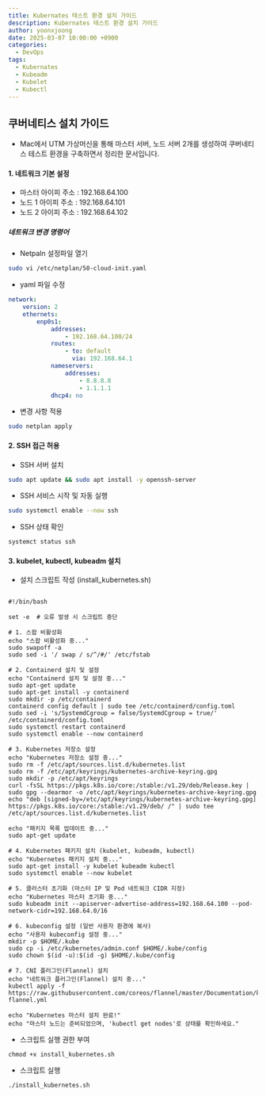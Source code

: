 ```yaml
---
title: Kubernates 테스트 환경 설치 가이드
description: Kubernates 테스트 환경 설치 가이드
author: yoonxjoong
date: 2025-03-07 10:00:00 +0900
categories:
  - DevOps
tags:
  - Kubernates
  - Kubeadm
  - Kubelet
  - Kubectl
---
```

## 쿠버네티스 설치 가이드

- Mac에서 UTM 가상머신을 통해 마스터 서버, 노드 서버 2개를 생성하여 쿠버네티스 테스트 환경을 구축하면서 정리한 문서입니다. 


#### 1. 네트워크 기본 설정
- 마스터 아이피 주소 : 192.168.64.100
- 노드 1 아이피 주소 : 192.168.64.101
- 노드 2 아이피 주소 : 192.168.64.102

##### 네트워크 변경 명령어
- Netpaln 설정파일 열기
``` bash
sudo vi /etc/netplan/50-cloud-init.yaml
```

-  yaml 파일 수정
``` yaml
network:
	version: 2
	ethernets:
		enp0s1:
			addresses:
				- 192.168.64.100/24
			routes:
				- to: default
			 	  via: 192.168.64.1
			nameservers:
				addresses:
					- 8.8.8.8
					- 1.1.1.1
			dhcp4: no
```

- 변경 사항 적용
``` bash
sudo netplan apply
```

#### 2. SSH 접근 허용
- SSH 서버 설치
``` bash
sudo apt update && sudo apt install -y openssh-server
```

- SSH 서비스 시작 및 자동 실행
``` bash
sudo systemctl enable --now ssh
```

- SSH 상태 확인
``` bash
systemct status ssh
```



#### 3. kubelet,  kubectl, kubeadm 설치
- 설치 스크립트 작성 (install_kubernetes.sh)

```shell

#!/bin/bash

set -e  # 오류 발생 시 스크립트 중단

# 1. 스왑 비활성화
echo "스왑 비활성화 중..."
sudo swapoff -a
sudo sed -i '/ swap / s/^/#/' /etc/fstab

# 2. Containerd 설치 및 설정
echo "Containerd 설치 및 설정 중..."
sudo apt-get update
sudo apt-get install -y containerd
sudo mkdir -p /etc/containerd
containerd config default | sudo tee /etc/containerd/config.toml
sudo sed -i 's/SystemdCgroup = false/SystemdCgroup = true/' /etc/containerd/config.toml
sudo systemctl restart containerd
sudo systemctl enable --now containerd

# 3. Kubernetes 저장소 설정
echo "Kubernetes 저장소 설정 중..."
sudo rm -f /etc/apt/sources.list.d/kubernetes.list
sudo rm -f /etc/apt/keyrings/kubernetes-archive-keyring.gpg
sudo mkdir -p /etc/apt/keyrings
curl -fsSL https://pkgs.k8s.io/core:/stable:/v1.29/deb/Release.key | sudo gpg --dearmor -o /etc/apt/keyrings/kubernetes-archive-keyring.gpg
echo "deb [signed-by=/etc/apt/keyrings/kubernetes-archive-keyring.gpg] https://pkgs.k8s.io/core:/stable:/v1.29/deb/ /" | sudo tee /etc/apt/sources.list.d/kubernetes.list

echo "패키지 목록 업데이트 중..."
sudo apt-get update

# 4. Kubernetes 패키지 설치 (kubelet, kubeadm, kubectl)
echo "Kubernetes 패키지 설치 중..."
sudo apt-get install -y kubelet kubeadm kubectl
sudo systemctl enable --now kubelet

# 5. 클러스터 초기화 (마스터 IP 및 Pod 네트워크 CIDR 지정)
echo "Kubernetes 마스터 초기화 중..."
sudo kubeadm init --apiserver-advertise-address=192.168.64.100 --pod-network-cidr=192.168.64.0/16

# 6. kubeconfig 설정 (일반 사용자 환경에 복사)
echo "사용자 kubeconfig 설정 중..."
mkdir -p $HOME/.kube
sudo cp -i /etc/kubernetes/admin.conf $HOME/.kube/config
sudo chown $(id -u):$(id -g) $HOME/.kube/config

# 7. CNI 플러그인(Flannel) 설치
echo "네트워크 플러그인(Flannel) 설치 중..."
kubectl apply -f https://raw.githubusercontent.com/coreos/flannel/master/Documentation/kube-flannel.yml

echo "Kubernetes 마스터 설치 완료!"
echo "마스터 노드는 준비되었으며, 'kubectl get nodes'로 상태를 확인하세요."

```


- 스크립트 실행 권한 부여
``` shell
chmod +x install_kubernetes.sh
```

- 스크립트 실행
``` shell
./install_kubernetes.sh
```
